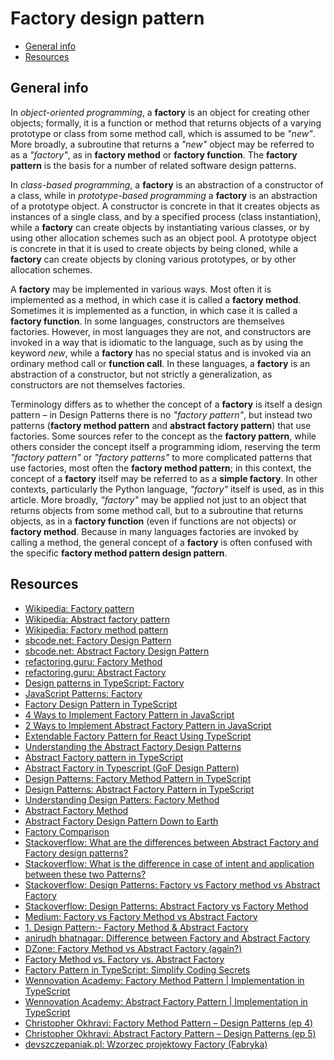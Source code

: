 # Factory design pattern

- [General info](#general-info)
- [Resources](#resources)

## General info

In _object-oriented programming_, a **factory** is an object for creating other objects; formally, it is a function or method that returns objects of a varying prototype or class from some method call, which is assumed to be _"new"_. More broadly, a subroutine that returns a _"new"_ object may be referred to as a _"factory"_, as in **factory method** or **factory function**. The **factory pattern** is the basis for a number of related software design patterns.

In _class-based programming_, a **factory** is an abstraction of a constructor of a class, while in _prototype-based programming_ a **factory** is an abstraction of a prototype object. A constructor is concrete in that it creates objects as instances of a single class, and by a specified process (class instantiation), while a **factory** can create objects by instantiating various classes, or by using other allocation schemes such as an object pool. A prototype object is concrete in that it is used to create objects by being cloned, while a **factory** can create objects by cloning various prototypes, or by other allocation schemes.

A **factory** may be implemented in various ways. Most often it is implemented as a method, in which case it is called a **factory method**. Sometimes it is implemented as a function, in which case it is called a **factory function**. In some languages, constructors are themselves factories. However, in most languages they are not, and constructors are invoked in a way that is idiomatic to the language, such as by using the keyword _new_, while a **factory** has no special status and is invoked via an ordinary method call or **function call**. In these languages, a **factory** is an abstraction of a constructor, but not strictly a generalization, as constructors are not themselves factories.

Terminology differs as to whether the concept of a **factory** is itself a design pattern – in Design Patterns there is no _"factory pattern"_, but instead two patterns (**factory method pattern** and **abstract factory pattern**) that use factories. Some sources refer to the concept as the **factory pattern**, while others consider the concept itself a programming idiom, reserving the term _"factory pattern"_ or _"factory patterns"_ to more complicated patterns that use factories, most often the **factory method pattern**; in this context, the concept of a **factory** itself may be referred to as a **simple factory**. In other contexts, particularly the Python language, _"factory"_ itself is used, as in this article. More broadly, _"factory"_ may be applied not just to an object that returns objects from some method call, but to a subroutine that returns objects, as in a **factory function** (even if functions are not objects) or **factory method**. Because in many languages factories are invoked by calling a method, the general concept of a **factory** is often confused with the specific **factory method pattern design pattern**.

## Resources

* [Wikipedia: Factory pattern](https://en.wikipedia.org/wiki/Factory_(object-oriented_programming))
* [Wikipedia: Abstract factory pattern](https://en.wikipedia.org/wiki/Abstract_factory_pattern)
* [Wikipedia: Factory method pattern](https://en.wikipedia.org/wiki/Factory_method_pattern)
* [sbcode.net: Factory Design Pattern](https://sbcode.net/typescript/factory/)
* [sbcode.net: Abstract Factory Design Pattern](https://sbcode.net/typescript/abstract_factory/)
* [refactoring.guru: Factory Method](https://refactoring.guru/design-patterns/factory-method)
* [refactoring.guru: Abstract Factory](https://refactoring.guru/design-patterns/abstract-factory)
* [Design patterns in TypeScript: Factory](https://thedulinreport.com/2017/07/30/design-patters-in-typescript-factory/)
* [JavaScript Patterns: Factory](https://javascriptpatterns.vercel.app/patterns/design-patterns/factory-pattern)
* [Factory Design Pattern in TypeScript](https://blog.bitsrc.io/factory-design-pattern-in-typescript-55a91d74f3a4)
* [4 Ways to Implement Factory Pattern in JavaScript](https://itnext.io/4-ways-to-implement-factory-pattern-in-javascript-2e019c2a9ada)
* [2 Ways to Implement Abstract Factory Pattern in JavaScript](https://itnext.io/2-ways-to-implement-abstract-factory-pattern-in-javascript-85f151bd5cbe)
* [Extendable Factory Pattern for React Using TypeScript](https://betterprogramming.pub/extendable-factory-pattern-for-react-using-typescript-3298c59fefd8)
* [Understanding the Abstract Factory Design Patterns](https://betterprogramming.pub/understanding-the-abstract-method-design-patterns-bc416aaaf076)
* [Abstract Factory pattern in TypeScript](https://dev.to/jmalvarez/abstract-factory-pattern-in-typescript-6c8)
* [Abstract Factory in Typescript (GoF Design Pattern)](https://medium.com/@cristianalemanfuentes/abstract-factory-in-typescript-gof-design-pattern-e8f661e49071)
* [Design Patterns: Factory Method Pattern in TypeScript](https://javascript.plainenglish.io/design-patterns-factory-method-pattern-in-typescript-c4c3047a6289)
* [Design Patterns: Abstract Factory Pattern in TypeScript](https://javascript.plainenglish.io/design-patterns-abstract-factory-pattern-in-typescript-84cd7b002964)
* [Understanding Design Patters: Factory Method](https://www.carloscaballero.io/understanding-design-patters-factory-method/)
* [Abstract Factory Method](https://medium.com/@bindubc/abstract-factory-method-4866520858a1)
* [Abstract Factory Design Pattern Down to Earth](https://www.pentalog.com/blog/design-patterns/abstract-factory-design/)
* [Factory Comparison](https://refactoring.guru/design-patterns/factory-comparison)
* [Stackoverflow: What are the differences between Abstract Factory and Factory design patterns?](https://stackoverflow.com/questions/5739611/what-are-the-differences-between-abstract-factory-and-factory-design-patterns)
* [Stackoverflow: What is the difference in case of intent and application between these two Patterns?](https://stackoverflow.com/questions/1001767/what-is-the-difference-in-case-of-intent-and-application-between-these-two-patte)
* [Stackoverflow: Design Patterns: Factory vs Factory method vs Abstract Factory](https://stackoverflow.com/questions/13029261/design-patterns-factory-vs-factory-method-vs-abstract-factory)
* [Stackoverflow: Design Patterns: Abstract Factory vs Factory Method](https://stackoverflow.com/questions/4209791/design-patterns-abstract-factory-vs-factory-method)
* [Medium: Factory vs Factory Method vs Abstract Factory](https://medium.com/bitmountn/factory-vs-factory-method-vs-abstract-factory-c3adaeb5ac9a)
* [1. Design Pattern:- Factory Method & Abstract Factory](https://levelup.gitconnected.com/1-design-pattern-factory-method-abstract-factory-bb162910050)
* [anirudh bhatnagar: Difference between Factory and Abstract Factory](https://anirudhbhatnagar.com/2011/01/04/difference-between-factory-and-abstract-factory/)
* [DZone: Factory Method vs Abstract Factory (again?)](https://dzone.com/articles/factory-method-vs-abstract)
* [Factory Method vs. Factory vs. Abstract Factory](https://www.baeldung.com/cs/factory-method-vs-factory-vs-abstract-factory)
* [Factory Pattern in TypeScript: Simplify Coding Secrets](https://justcode.me/design-patterns/factory-pattern-in-typescript/)
* [Wennovation Academy: Factory Method Pattern | Implementation in TypeScript](https://www.youtube.com/watch?v=mVn8_I9QtPA)
* [Wennovation Academy: Abstract Factory Pattern | Implementation in TypeScript](https://www.youtube.com/watch?v=sj5ALZEoOhg)
* [Christopher Okhravi: Factory Method Pattern – Design Patterns (ep 4)](https://www.youtube.com/watch?v=EcFVTgRHJLM)
* [Christopher Okhravi: Abstract Factory Pattern – Design Patterns (ep 5)](https://www.youtube.com/watch?v=v-GiuMmsXj4)
* [devszczepaniak.pl: Wzorzec projektowy Factory (Fabryka)](https://devszczepaniak.pl/wzorzec-projektowy-factory-fabryka/)